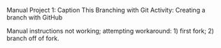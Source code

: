 Manual
Project 1: Caption This
Branching with Git
Activity: Creating a branch with GitHub

Manual instructions not working;
attempting workaround: 1) first fork; 2) branch off of fork.
